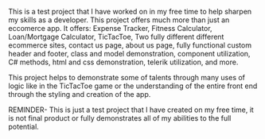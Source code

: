 This is a test project that I have worked on in my free time to help sharpen my skills as a developer. This project offers much more than just an eccomerce app.
It offers: Expense Tracker, Fitness Calculator, Loan/Mortgage Calculator, TicTacToe, Two fully different different ecommerce sites, contact us page, about us page,
fully functional custom header and footer, class and model demonstration, component utilization, C# methods, html and css demonstration, telerik utilization, and
more. 

This project helps to demonstrate some of talents through many uses of logic like in the TicTacToe game or the understanding of the entire front end
through the styling and creation of the app. 

REMINDER- This is just a test project that I have created on my free time, it is not final product or fully demonstrates all of my abilities to 
the full potential. 
